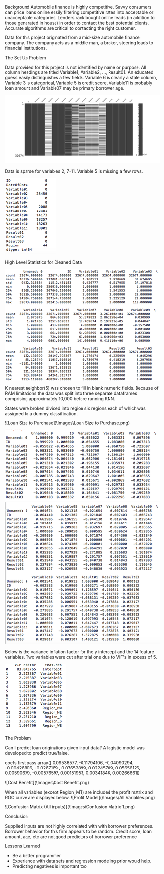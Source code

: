 Background
Automobile finance is highly competitive.  Savvy consumers can price loans online easily filtering competitive rates into acceptable or unacceptable categories.  Lenders rank bought online leads (in addition to those generated in house) in order to contact the best potential clients. Accurate algorithms are critical to contacting the right customer.

Data for this project originated from a mid-size automobile finance company.  The company acts as a middle man, a broker, steering leads to financial institutions.

The Set Up Problem

Data provided for this project is not identified by name or purpose.  All column headings are titled Variable1, Variable2, ..., Result01. An educated guess easily distinguishes a few fields.  Variable 6 is clearly a state column, Variable 3 is categorical, Variable 5 is credit score, Variable11 is probably loan amount and Variable07 may be primary borrower age.


![Missing Data Image](\Images\MissingData.png)


Data is sparse for variables 2, 7-11.  Variable 5 is missing a few rows.

 ![Nulls](\Images\NULLS.png)

High Level Statistics for Cleaned Data


 ![High Level Statistics](\Images\HLS.png)


K nearest neighbor(5) was chosen to fill in blank numeric fields.  Because of RAM limitations the data was split into three separate dataframes comprising approximately 10,000 before running KNN.

States were broken divided into region six regions each of which was assigned to a dummy classification.

![Loan Size to Purchase](\Images\Loan Size to Purchase.png)

![Correlation](\Images\Corr2.png)
![Correlation](\Images\Corr1.png)



Below is the variance inflation factor for the y intercept and the 14 feature variables.  Two variables were cut after trial one due to VIF's in excess of 5.

![VIF](\Images\VIF.png)

The Problem

Can I predict loan originations given input data? A logistic model was developed to predict true/false.  



coefs first pass array([ 0.09536577, -0.11794106, -0.04090294, -0.00426806, -0.0267169 ,
        0.07652899,  0.02245709,  0.05656126,  0.00590679, -0.00576597,
        0.00151953,  0.00341846,  0.00266661])

![Cost Benefit](\Images\Cost Benefit.png)

When all variables (except Region_MT) are included the profit matrix and ROC curve are displayed below.
![Profit Model](\Images\All Variables.png)

![Confusion Matrix (All inputs)](\Images\Confusion Matrix 1.png)

Conclusion

Supplied inputs are not highly correlated with with borrower preferences.  Borrower behavior for this firm appears to be random.  Credit score, loan amount, age, etc are not good predictors of borrower preference.

Lessons Learned

* Be a better programmer
* Experience with data sets and regression modeling prior would help.
* Predicting negatives is important too

